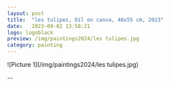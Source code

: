 ```yaml
---
layout: post
title:  "les tulipes, Oil on canva, 46x55 cm, 2023"
date:   2023-09-02 13:58:21
logo: logoblack
preview: /img/paintings2024/les tulipes.jpg
category: painting
---
```



![Picture 1](/img/paintings2024/les tulipes.jpg) 

--






